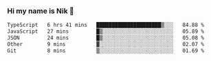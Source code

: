### Hi my name is Nik 👋

<!--
**NikDoe/NikDoe** is a ✨ _special_ ✨ repository because its `README.md` (this file) appears on your GitHub profile.

Here are some ideas to get you started:

- 🔭 I’m currently working on ...
- 🌱 I’m currently learning ...
- 👯 I’m looking to collaborate on ...
- 🤔 I’m looking for help with ...
- 💬 Ask me about ...
- 📫 How to reach me: ...
- 😄 Pronouns: ...
- ⚡ Fun fact: ...
-->

<!--START_SECTION:waka-->

```txt
TypeScript   6 hrs 41 mins   █████████████████████▒░░░   84.88 %
JavaScript   27 mins         █▒░░░░░░░░░░░░░░░░░░░░░░░   05.89 %
JSON         24 mins         █▒░░░░░░░░░░░░░░░░░░░░░░░   05.08 %
Other        9 mins          ▓░░░░░░░░░░░░░░░░░░░░░░░░   02.07 %
Git          8 mins          ▒░░░░░░░░░░░░░░░░░░░░░░░░   01.69 %
```

<!--END_SECTION:waka-->
